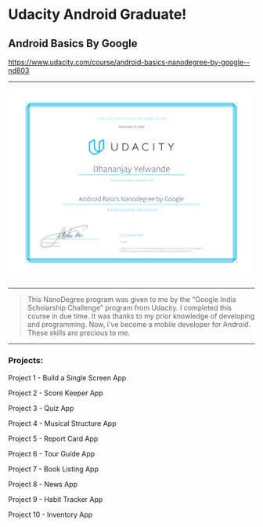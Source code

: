 # Udacity Android Graduate!

## Android Basics By Google
https://www.udacity.com/course/android-basics-nanodegree-by-google--nd803

---

![Certificate](./certificate.svg)

---

> This NanoDegree program was given to me by the "Google India Scholarship Challenge" program from Udacity.
I completed this course in due time. It was thanks to my prior knowledge of developing and programming.
Now, i've become a mobile developer for Android. These skills are precious to me.

---

### Projects:

Project 1 - Build a Single Screen App

Project 2 - Score Keeper App

Project 3 - Quiz App

Project 4 - Musical Structure App

Project 5 - Report Card App

Project 6 - Tour Guide App

Project 7 - Book Listing App

Project 8 - News App

Project 9 - Habit Tracker App

Project 10 - Inventory App
